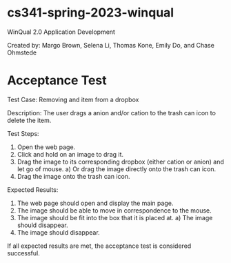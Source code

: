 # cs341-spring-2023-winqual

WinQual 2.0 Application Development
  
Created by: Margo Brown, Selena Li, Thomas Kone, Emily Do, and Chase Ohmstede

# Acceptance Test

Test Case: Removing and item from a dropbox

Description: The user drags a anion and/or cation to the trash can icon to delete the item.

Test Steps: 
  1. Open the web page.
  2. Click and hold on an image to drag it.
  3. Drag the image to its corresponding dropbox (either cation or anion) and let go of mouse.
    a) Or drag the image directly onto the trash can icon. 
  4. Drag the image onto the trash can icon.
  
 Expected Results:
  1. The web page should open and display the main page.
  2. The image should be able to move in correspondence to the mouse. 
  3. The image should be fit into the box that it is placed at.
    a) The image should disappear.
  4. The image should disappear.

If all expected results are met, the acceptance test is considered successful.

